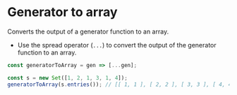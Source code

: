# Generator to array

Converts the output of a generator function to an array.

* Use the spread operator (`...`) to convert the output of the generator function to an array.

```js
const generatorToArray = gen => [...gen];
```

```js
const s = new Set([1, 2, 1, 3, 1, 4]);
generatorToArray(s.entries()); // [[ 1, 1 ], [ 2, 2 ], [ 3, 3 ], [ 4, 4 ]]
```
